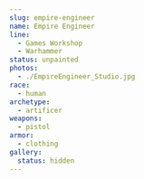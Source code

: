 ```yaml
---
slug: empire-engineer
name: Empire Engineer
line:
  - Games Workshop
  - Warhammer
status: unpainted
photos:
  - ./EmpireEngineer_Studio.jpg
race:
  - human
archetype:
  - artificer
weapons:
  - pistol
armor:
  - clothing
gallery:
  status: hidden
---
```

